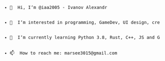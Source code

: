 <pre>
  <ul>
    <li>👋  Hi, I’m @iaa2005 - Ivanov Alexandr</li>
    <li>👀  I’m interested in programming, GameDev, UI design, creating websites and apps on Flutter</li>
    <li>🌱  I’m currently learning Python 3.8, Rust, C++, JS and Go</li>
    <li>📫  How to reach me: marsee3015@gmail.com</li>
  </ul>
</pre>
